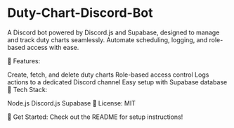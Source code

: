 # Duty-Chart-Discord-Bot
A Discord bot powered by Discord.js and Supabase, designed to manage and track duty charts seamlessly. Automate scheduling, logging, and role-based access with ease.

🚀 Features:

Create, fetch, and delete duty charts
Role-based access control
Logs actions to a dedicated Discord channel
Easy setup with Supabase database
🔧 Tech Stack:

Node.js
Discord.js
Supabase
📜 License: MIT

🔗 Get Started: Check out the README for setup instructions!
